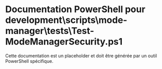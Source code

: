 # Documentation PowerShell pour development\scripts\mode-manager\tests\Test-ModeManagerSecurity.ps1

Cette documentation est un placeholder et doit être générée par un outil PowerShell spécifique.
